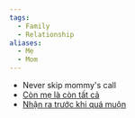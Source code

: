 ```yaml
---
tags:
  - Family
  - Relationship
aliases:
  - Mẹ
  - Mom
---
```

- Never skip mommy's call
- [Còn mẹ là còn tất cả](https://www.tiktok.com/@trdhuog222/video/7353239696362818823)
- [Nhận ra trước khi quá muộn](https://www.tiktok.com/@healingwithcun/photo/7263074297634114824)